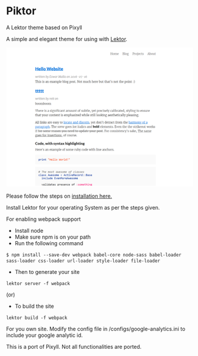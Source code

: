 # Piktor
A Lektor theme based on Pixyll 

A simple and elegant theme for using with [Lektor](http://getlektor.com/). 

![Screen](/screens/post.png?raw=true "Screenshot")

Please follow the steps on [installation here.](https://www.getlektor.com/docs/installation/) 

Install Lektor for your operating System as per the steps given. 

For enabling webpack support 

* Install node 
* Make sure npm is on your path 
* Run the following command  
```
$ npm install --save-dev webpack babel-core node-sass babel-loader sass-loader css-loader url-loader style-loader file-loader
```
* Then to generate your site 
```
lektor server -f webpack 
``` 
(or) 
* To build the site 
 ``` 
lektor build -f webpack 
```

For you own site. Modify the config file in /configs/google-analytics.ini to include your google analytic id. 

This is a port of Pixyll. Not all functionalities are ported. 
